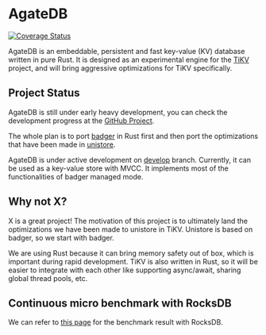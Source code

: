 # AgateDB

[![Coverage Status](https://codecov.io/gh/tikv/agatedb/branch/master/graph/badge.svg)](https://codecov.io/gh/tikv/agatedb)

AgateDB is an embeddable, persistent and fast key-value (KV) database written
in pure Rust. It is designed as an experimental engine for the [TiKV][1]
project, and will bring aggressive optimizations for TiKV specifically.

## Project Status

AgateDB is still under early heavy development, you can check the development
progress at the [GitHub Project][2].

The whole plan is to port [badger][3] in Rust first and then port the
optimizations that have been made in [unistore][4].

[1]: https://github.com/tikv/tikv
[2]: https://github.com/tikv/agatedb/projects/1
[3]: https://github.com/outcaste-io/badger/tree/45bca18f24ef5cc04701a1e17448ddfce9372da0
[4]: https://github.com/ngaut/unistore

AgateDB is under active development on [develop](https://github.com/tikv/agatedb/tree/develop)
branch. Currently, it can be used as a key-value store with MVCC. It implements most of the
functionalities of badger managed mode.

## Why not X?

X is a great project! The motivation of this project is to ultimately land the
optimizations we have been made to unistore in TiKV. Unistore is based
on badger, so we start with badger.

We are using Rust because it can bring memory safety out of box, which is important
during rapid development. TiKV is also written in Rust, so it will be easier
to integrate with each other like supporting async/await, sharing global
thread pools, etc.

## Continuous micro benchmark with RocksDB

We can refer to [this page](https://tikv.github.io/agatedb/dev/bench/) for the benchmark result with RocksDB.
